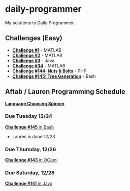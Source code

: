 # daily-programmer
My solutions to Daily Programmer.

## Challenges (Easy)
* [**Challenge #1**](http://www.reddit.com/r/dailyprogrammer/comments/pih8x/easy_challenge_1/) - MATLAB
* [**Challenge #2**](http://www.reddit.com/r/dailyprogrammer/comments/pjbj8/easy_challenge_2/) - MATLAB
* [**Challenge #3**](http://www.reddit.com/r/dailyprogrammer/comments/pkw2m/2112012_challenge_3_easy/) - Java
* [**Challenge #34**](http://www.reddit.com/r/dailyprogrammer/comments/rmmn8/3312012_challenge_34_easy/) - MATLAB
* [**Challenge #144: Nuts & Bolts**](http://www.reddit.com/r/dailyprogrammer/comments/1sob1e/121113_challenge_144_easy_nuts_bolts/) - PHP
* [**Challenge #145: Tree Generation**](http://www.reddit.com/r/dailyprogrammer/comments/1t0r09/121613_challenge_145_easy_tree_generation/) - Bash

## Aftab / Lauren Programming Schedule
[**Language Choosing Spinner**](http://codepen.io/phantomesse/pen/wgIzp)

### Due Tuesday 12/24
[**Challenge #145** in Bash](http://www.reddit.com/r/dailyprogrammer/comments/1t0r09/121613_challenge_145_easy_tree_generation/)
* Lauren is done 12/23

### Due Thursday, 12/26
[**Challenge #143** in OCaml](http://www.reddit.com/r/dailyprogrammer/comments/1s061q/120313_challenge_143_easy_braille/)

### Due Saturday, 12/28
[**Challenge #141** in Java](http://www.reddit.com/r/dailyprogrammer/comments/1qwkdz/111113_challenge_141_easy_checksums/)